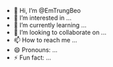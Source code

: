 - 👋 Hi, I’m @EmTrungBeo
- 👀 I’m interested in ...
- 🌱 I’m currently learning ...
- 💞️ I’m looking to collaborate on ...
- 📫 How to reach me ...
- 😄 Pronouns: ...
- ⚡ Fun fact: ...

<!---
EmTrungBeo/EmTrungBeo is a ✨ special ✨ repository because its `README.md` (this file) appears on your GitHub profile.
You can click the Preview link to take a look at your changes.
--->
